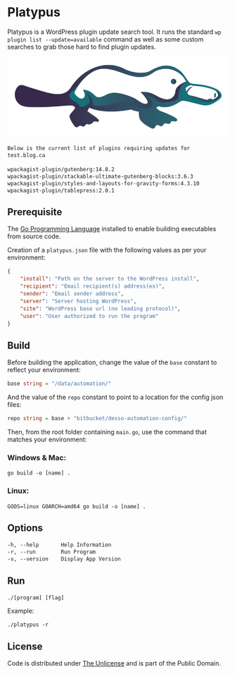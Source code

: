 # Platypus

Platypus is a WordPress plugin update search tool. It runs the standard `wp plugin list --update=available` command as well as some custom searches to grab those hard to find plugin updates.

![Platypus](platypus.webp)

``` console
Below is the current list of plugins requiring updates for test.blog.ca

wpackagist-plugin/gutenberg:14.8.2
wpackagist-plugin/stackable-ultimate-gutenberg-blocks:3.6.3
wpackagist-plugin/styles-and-layouts-for-gravity-forms:4.3.10
wpackagist-plugin/tablepress:2.0.1
```

## Prerequisite

The [Go Programming Language](https://go.dev "Build simple, secure, scalable systems with Go") installed to enable building executables from source code.

Creation of a `platypus.json` file with the following values as per your environment:

``` json
{
    "install": "Path on the server to the WordPress install",
    "recipient": "Email recipient(s) address(es)",
    "sender": "Email sender address",
    "server": "Server hosting WordPress",
    "site": "WordPress base url (no leading protocol)",
    "user": "User authorized to run the program"
}
```

## Build

Before building the application, change the value of the `base` constant to reflect your environment:

``` go
base string = "/data/automation/"
```

And the value of the `repo` constant to point to a location for the config json files:

``` go
repo string = base + "bitbucket/desso-automation-config/"
```

Then, from the root folder containing `main.go`, use the command that matches your environment:

### Windows & Mac:

``` console
go build -o [name] .
```

### Linux:

``` console
GOOS=linux GOARCH=amd64 go build -o [name] .
```

## Options

``` console
-h, --help       Help Information
-r, --run        Run Program
-v, --version    Display App Version
```

## Run

``` console
./[program] [flag]
```

Example:

``` console
./platypus -r
```

## License

Code is distributed under [The Unlicense](https://github.com/farghul/platypus/blob/main/LICENSE.md "Unlicense Yourself, Set Your Code Free") and is part of the Public Domain.
